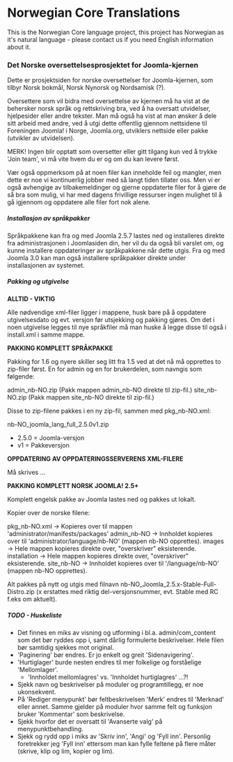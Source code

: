 Norwegian Core Translations
=============

This is the Norwegian Core language project, this project has Norwegian as it's natural language - please contact us if you need English information about it.

### Det Norske oversettelsesprosjektet for Joomla-kjernen

Dette er prosjektsiden for norske oversettelser for Joomla-kjernen, som tilbyr Norsk bokmål, Norsk Nynorsk og Nordsamisk (?).

Oversettere som vil bidra med oversettelse av kjernen må ha vist at de behersker norsk språk og rettskriving bra, ved å ha oversatt utvidelser, hjelpesider eller andre tekster. Man må også ha vist at man ønsker å dele sitt arbeid med andre, ved å utgi dette offentlig gjennom nettsidene til Foreningen Joomla! i Norge, Joomla.org, utviklers nettside eller pakke (utvikler av utvidelsen).

MERK! Ingen blir opptatt som oversetter eller gitt tilgang kun ved å trykke 'Join team', vi må vite hvem du er og om du kan levere først.

Vær også oppmerksom på at noen filer kan inneholde feil og mangler, men dette er noe vi kontinuerlig jobber med så langt tiden tillater oss. Men vi er også avhengige av tilbakemeldinger og gjerne oppdaterte filer for å gjøre de så bra som mulig, vi har med dagens frivillige ressurser ingen mulighet til å gå igjennom og oppdatere alle filer fort nok alene.

##### Installasjon av språkpakker
Språkpakkene kan fra og med Joomla 2.5.7 lastes ned og installeres direkte fra administrasjonen i Joomlasiden din, her vil du da også bli varslet om, og kunne installere oppdateringer av språkpakkene når dette utgis. Fra og med Joomla 3.0 kan man også installere språkpakker direkte under installasjonen av systemet.

##### Pakking og utgivelse

**ALLTID - VIKTIG**

Alle nødvendige xml-filer ligger i mappene, husk bare på å oppdatere utgivelsesdato og evt. versjon før utsjekking og pakking gjøres. Om det i noen utgivelse legges til nye språkfiler må man huske å legge disse til også i install.xml i samme mappe.


**PAKKING KOMPLETT SPRÅKPAKKE**

Pakking for 1.6 og nyere skiller seg litt fra 1.5 ved at det nå må opprettes to zip-filer først. En for admin og en for brukerdelen, som navngis som følgende:

admin_nb-NO.zip (Pakk mappen admin_nb-NO direkte til zip-fil.)
site_nb-NO.zip (Pakk mappen site_nb-NO direkte til zip-fil.)

Disse to zip-filene pakkes i en ny zip-fil, sammen med pkg_nb-NO.xml:

nb-NO_joomla_lang_full_2.5.0v1.zip

- 2.5.0 = Joomla-versjon
- v1 = Pakkeversjon

**OPPDATERING AV OPPDATERINGSSERVERENS XML-FILERE**

Må skrives ...

**PAKKING KOMPLETT NORSK JOOMLA! 2.5+**

Komplett engelsk pakke av Joomla lastes ned og pakkes ut lokalt.

Kopier over de norske filene:

pkg_nb-NO.xml                   -> Kopieres over til mappen 'administrator/manifests/packages'
admin_nb-NO                     -> Innholdet kopieres over til 'administrator/language/nb-NO' (mappen nb-NO opprettes).
images                          -> Hele mappen kopieres direkte over, "overskriver" eksisterende.
installation                    -> Hele mappen kopieres direkte over, "overskriver" eksisterende.
site_nb-NO                      -> Innholdet kopieres over til '/language/nb-NO' (mappen nb-NO opprettes).

Alt pakkes på nytt og utgis med filnavn nb-NO_Joomla_2.5.x-Stable-Full-Distro.zip (x erstattes med riktig del-versjonsnummer, evt. Stable med RC f.eks om aktuelt).


##### TODO - Huskeliste
* Det finnes en miks av visning og utforming i bl.a. admin/com_content som det bør ryddes opp i, samt dårlig formulerte beskrivelser. Hele filen bør samtidig sjekkes mot original.
* 'Paginering' bør endres. Er jo enkelt og greit 'Sidenavigering'.
* 'Hurtiglager' burde nesten endres til mer folkelige og forståelige 'Mellomlager'.
  - 'Innholdet mellomlagres' vs. 'Innholdet hurtiglagres' ...?!
* Sjekk navn og beskrivelser på moduler og programtillegg, er noe ukonsekvent.
* På 'Rediger menypunkt' bør feltbeskrivelsen 'Merk' endres til 'Merknad' eller annet. Samme gjelder på moduler hvor samme felt og funksjon bruker 'Kommentar' som beskrivelse.
* Sjekk hvorfor det er oversatt til 'Avanserte valg' på menypunktbehandling.
* Sjekk og rydd opp i miks av 'Skriv inn', 'Angi' og 'Fyll inn'. Personlig foretrekker jeg 'Fyll inn' ettersom man kan fylle feltene på flere måter (skrive, klip og lim, kopier og lim).

